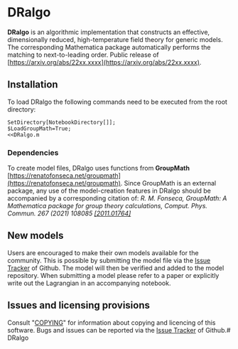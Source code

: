 # DRalgo
**DRalgo** is an algorithmic implementation that constructs an effective,
dimensionally reduced, high-temperature field theory for generic models.
The corresponding Mathematica package automatically performs the matching to next-to-leading order. 
Public release of
[https://arxiv.org/abs/22xx.xxxx](https://arxiv.org/abs/22xx.xxxx).

## Installation

To load DRalgo the following commands need to be executed from the root directory:

	SetDirectory[NotebookDirectory[]]; 
	$LoadGroupMath=True;
	<<DRalgo.m

### Dependencies

To create model files, DRalgo uses functions from **GroupMath**
[https://renatofonseca.net/groupmath](https://renatofonseca.net/groupmath). Since GroupMath is an external package, any use of the model-creation features in DRalgo should be accompanied by a corresponding citation of:
*R. M. Fonseca, GroupMath: A Mathematica package for group theory calculations, Comput. Phys. Commun. 267 (2021) 108085 [[2011.01764]](https://arxiv.org/abs/2011.01764)*


## New models

Users are encouraged to make their own models available for the community. This is possible by submitting the model file via the
[Issue Tracker](https://github.com/dr-algo/DRalgo/issues) of Github.
The model will then be verified and added to the model repository. When submitting a model please refer to a paper or explicitly write out the Lagrangian in an accompanying notebook.

## Issues and licensing provisions
Consult "[COPYING](COPYING)" for information about copying and licencing of this software.
Bugs and issues can be reported via the
[Issue Tracker](https://github.com/dr-algo/DRalgo/issues) of Github.# DRalgo
